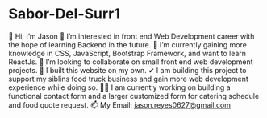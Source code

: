 # Sabor-Del-Surr1



👋 Hi, I’m Jason
👀 I’m interested in front end Web Development career with the hope of learning Backend in the future.
🌱 I’m currently gaining more knowledge in CSS, JavaScript, Bootstrap Framework, and want to learn ReactJs.
💞️ I’m looking to collaborate on small front end web development projects.
🙌 I built this website on my own.
✔  I am building this project to support my siblins food truck business and gain more web development experience while doing so. 
🐱‍🏍 I am currently working on building a functional contact form and a larger customized form for catering schedule and food quote request.
📫 My Email: jason.reyes0627@gmail.com
